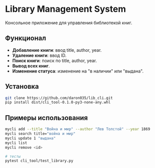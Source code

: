 # Library Management System

Консольное приложение для управления библиотекой книг.

## Функционал

- **Добавление книги**: ввод title, author, year.
- **Удаление книги**: ввод ID.
- **Поиск книги**: поиск по title, author, year.
- **Вывод всех книг**.
- **Изменение статуса**: изменение на "в наличии" или "выдана".

## Установка

```bash
git clone https://github.com/daron035/lib_cli.git
pip install dist/cli_tool-0.1.0-py3-none-any.whl
```

## Примеры использования

```bash
mycli add --title "Война и мир" --author "Лев Толстой" --year 1869
mycli search title="война и мир"
mycli update 1 "выдана"
mycli list
mycli remove <id>

# тесты
pytest cli_tool/test_library.py
```


